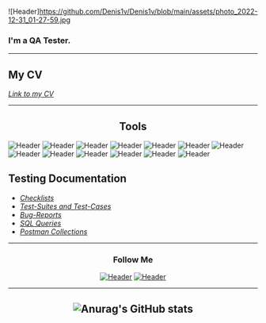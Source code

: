 ![Header]https://github.com/Denis1v/Denis1v/blob/main/assets/photo_2022-12-31_01-27-59.jpg

### I'm a QA Tester.
____
## My CV 
_[Link to my CV](https://drive.google.com/file/d/1ojH2ZLODLUUMH4pE3ZGoXk9BgwT92Ap3/view?usp=share_link)_
___
## <div style="text-align: center;">Tools</div>
![Header](https://img.shields.io/badge/Jira-090909?style=for-the-badge&logo=jira&logoColor=136be1) 
![Header](https://img.shields.io/badge/Postman-090909?style=for-the-badge&logo=postman&logoColor=f76935) 
![Header](https://img.shields.io/badge/Swagger-090909?style=for-the-badge&logo=swagger&logoColor=7ede2b) 
![Header](https://img.shields.io/badge/Github-090909?style=for-the-badge&logo=github&logoColor=8cc4d7)
![Header](https://img.shields.io/badge/AzureDevops-090909?style=for-the-badge&logo=azuredevops&logoColor=0074d0)
![Header](https://img.shields.io/badge/MySQL-090909?style=for-the-badge&logo=mysql&logoColor=f76935)
![Header](https://img.shields.io/badge/PhPMyAdmin-090909?style=for-the-badge&logo=PhPMyAdmin&logoColor=4aa73c)
![Header](https://img.shields.io/badge/DevTools-090909?style=for-the-badge&logo=googlechrome&logoColor=2ba14b)
![Header](https://img.shields.io/badge/AndroidStudio-090909?style=for-the-badge&logo=androidstudio&logoColor=3ad07d)
![Header](https://img.shields.io/badge/TestRail-090909?style=for-the-badge&logo=TestRail&logoColor=71b556)
![Header](https://img.shields.io/badge/Fiddler-090909?style=for-the-badge&logo=Fiddler&logoColor=8cc4d7)
![Header](https://img.shields.io/badge/CharlesProxy-090909?style=for-the-badge&logo=charlesproxy&logoColor=8cc4d7)
![Header](https://img.shields.io/badge/VSCode-090909?style=for-the-badge&logo=VisualStudioCode&logoColor=0074d0)


## Testing Documentation

- _[Checklists](https://github.com/Denis1v/Checklists.git)_
- _[Test-Suites and Test-Cases](https://github.com/Denis1v/Test-Suites-and-Test-Cases.git)_
- _[Bug-Reports](https://github.com/Denis1v/Bug-Reports.git)_
- _[SQL Queries](https://github.com/Denis1v/SQL-Queries.git)_
- _[Postman Collections](https://github.com/Denis1v/Postman-Collections.git)_
___
### <div style="text-align: center;">Follow Me</div>

[<div style="text-align: center;">![Header](https://img.shields.io/badge/Telegram-090909?style=for-the-badge&logo=telegram&logoColor=31a5db)](https://t.me/Denis_QA1)
[![Header](https://img.shields.io/badge/Linkedin-090909?style=for-the-badge&logo=linkedin&logoColor=0073b1)](https://www.linkedin.com/in/denis-solovov-99b696252/)
</div>

___

## <div style="text-align: center;">![Anurag's GitHub stats](https://github-readme-stats.vercel.app/api?username=Denis1v&show_icons=true&theme=radical)</div>
